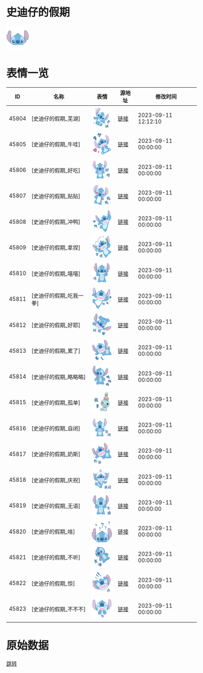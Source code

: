# 史迪仔的假期

<img src="./cover.png" height="60" alt="cover" />

# 表情一览

|ID|名称|表情|源地址|修改时间|
|----|----|----|----|----|
|45804|[史迪仔的假期_芜湖]|<img src="./pic/045804_%5B史迪仔的假期_芜湖%5D.png" height="60" alt="芜湖"/>|[链接](https://i0.hdslb.com/bfs/garb/19229b94d1c41f48f470a05b69cbd37287994656.png)|2023-09-11 12:12:10|
|45805|[史迪仔的假期_牛哇]|<img src="./pic/045805_%5B史迪仔的假期_牛哇%5D.png" height="60" alt="牛哇"/>|[链接](https://i0.hdslb.com/bfs/garb/1a0ca3629011409a9f189e2c310c617668ea4479.png)|2023-09-11 00:00:00|
|45806|[史迪仔的假期_好吃]|<img src="./pic/045806_%5B史迪仔的假期_好吃%5D.png" height="60" alt="好吃"/>|[链接](https://i0.hdslb.com/bfs/garb/31fb4309d88334077a35c2e9ca4ed049103f1293.png)|2023-09-11 00:00:00|
|45807|[史迪仔的假期_贴贴]|<img src="./pic/045807_%5B史迪仔的假期_贴贴%5D.png" height="60" alt="贴贴"/>|[链接](https://i0.hdslb.com/bfs/garb/6df4aa56ef349cc21dbd782284dcd50fdd3729d1.png)|2023-09-11 00:00:00|
|45808|[史迪仔的假期_冲鸭]|<img src="./pic/045808_%5B史迪仔的假期_冲鸭%5D.png" height="60" alt="冲鸭"/>|[链接](https://i0.hdslb.com/bfs/garb/124d541735af06ff444fde3f47b9b36aae27d1c8.png)|2023-09-11 00:00:00|
|45809|[史迪仔的假期_拿捏]|<img src="./pic/045809_%5B史迪仔的假期_拿捏%5D.png" height="60" alt="拿捏"/>|[链接](https://i0.hdslb.com/bfs/garb/e97631e1944693e3f724a35ff490473e5c1a6140.png)|2023-09-11 00:00:00|
|45810|[史迪仔的假期_嘻嘻]|<img src="./pic/045810_%5B史迪仔的假期_嘻嘻%5D.png" height="60" alt="嘻嘻"/>|[链接](https://i0.hdslb.com/bfs/garb/3815fe6ecc52916ef0a63657e28fc647822e5b27.png)|2023-09-11 00:00:00|
|45811|[史迪仔的假期_吃我一拳]|<img src="./pic/045811_%5B史迪仔的假期_吃我一拳%5D.png" height="60" alt="吃我一拳"/>|[链接](https://i0.hdslb.com/bfs/garb/75041a2ad1e566343325add9759319494f6aacf3.png)|2023-09-11 00:00:00|
|45812|[史迪仔的假期_好耶]|<img src="./pic/045812_%5B史迪仔的假期_好耶%5D.png" height="60" alt="好耶"/>|[链接](https://i0.hdslb.com/bfs/garb/1ed709dee57045965906c182fe2170f309b5ea29.png)|2023-09-11 00:00:00|
|45813|[史迪仔的假期_累了]|<img src="./pic/045813_%5B史迪仔的假期_累了%5D.png" height="60" alt="累了"/>|[链接](https://i0.hdslb.com/bfs/garb/a2a14b287ca6d095e1eb0a80fe2940eb50483106.png)|2023-09-11 00:00:00|
|45814|[史迪仔的假期_略略略]|<img src="./pic/045814_%5B史迪仔的假期_略略略%5D.png" height="60" alt="略略略"/>|[链接](https://i0.hdslb.com/bfs/garb/caaae87372b49f8224fed92904baf96494bc36a8.png)|2023-09-11 00:00:00|
|45815|[史迪仔的假期_孤单]|<img src="./pic/045815_%5B史迪仔的假期_孤单%5D.png" height="60" alt="孤单"/>|[链接](https://i0.hdslb.com/bfs/garb/6a330e4722c8b7a477801f916b85e5fbd8088084.png)|2023-09-11 00:00:00|
|45816|[史迪仔的假期_自闭]|<img src="./pic/045816_%5B史迪仔的假期_自闭%5D.png" height="60" alt="自闭"/>|[链接](https://i0.hdslb.com/bfs/garb/b3d42b4f20993004452ec743234b784d7db4574d.png)|2023-09-11 00:00:00|
|45817|[史迪仔的假期_奶斯]|<img src="./pic/045817_%5B史迪仔的假期_奶斯%5D.png" height="60" alt="奶斯"/>|[链接](https://i0.hdslb.com/bfs/garb/f0e69b0abd6623545bb57d4f5f1a275b04841c98.png)|2023-09-11 00:00:00|
|45818|[史迪仔的假期_庆祝]|<img src="./pic/045818_%5B史迪仔的假期_庆祝%5D.png" height="60" alt="庆祝"/>|[链接](https://i0.hdslb.com/bfs/garb/d77a9b8ff98fac4bf464b39ff34233b11ed31b9a.png)|2023-09-11 00:00:00|
|45819|[史迪仔的假期_无语]|<img src="./pic/045819_%5B史迪仔的假期_无语%5D.png" height="60" alt="无语"/>|[链接](https://i0.hdslb.com/bfs/garb/af5fa6abbb1f19875419aab5a7dfe169d1cabc64.png)|2023-09-11 00:00:00|
|45820|[史迪仔的假期_啥]|<img src="./pic/045820_%5B史迪仔的假期_啥%5D.png" height="60" alt="啥"/>|[链接](https://i0.hdslb.com/bfs/garb/e728d51766908b30cd74adb0042ba099d1ad30ca.png)|2023-09-11 00:00:00|
|45821|[史迪仔的假期_不听]|<img src="./pic/045821_%5B史迪仔的假期_不听%5D.png" height="60" alt="不听"/>|[链接](https://i0.hdslb.com/bfs/garb/1941514843383e9a403b3d66e2c526ca91e2cf47.png)|2023-09-11 00:00:00|
|45822|[史迪仔的假期_惊]|<img src="./pic/045822_%5B史迪仔的假期_惊%5D.png" height="60" alt="惊"/>|[链接](https://i0.hdslb.com/bfs/garb/f89c87340e8ee8234cbff532ecd508dccc67b24b.png)|2023-09-11 00:00:00|
|45823|[史迪仔的假期_不不不]|<img src="./pic/045823_%5B史迪仔的假期_不不不%5D.png" height="60" alt="不不不"/>|[链接](https://i0.hdslb.com/bfs/garb/8a89a5fe9e2362b7741a4e5326a71d6e91a541f1.png)|2023-09-11 00:00:00|

# 原始数据

[跳转](./raw.json)

